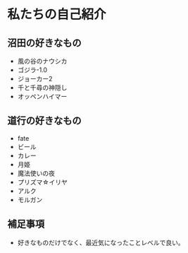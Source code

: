 # 私たちの自己紹介


## 沼田の好きなもの

- 風の谷のナウシカ
- ゴジラ-1.0
- ジョーカー2
- 千と千尋の神隠し
- オッペンハイマー


## 道行の好きなもの
- fate
- ビール
- カレー
- 月姫
- 魔法使いの夜
- プリズマ☆イリヤ
- アルク
- モルガン


## 補足事項

- 好きなものだけでなく、最近気になったことレベルで良い。

